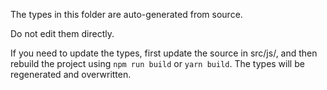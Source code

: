 The types in this folder are auto-generated from source.

Do not edit them directly.

If you need to update the types, first update the source in src/js/, and then rebuild the project
using `npm run build` or `yarn build`. The types will be regenerated and overwritten.
